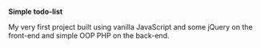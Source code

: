 **Simple  todo-list**

My very first project built using vanilla JavaScript and some jQuery on the front-end and simple OOP PHP on the back-end.
